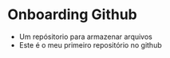 # Onboarding Github
* Um repósitorio para armazenar arquivos
* Este é o meu primeiro repositório no github
